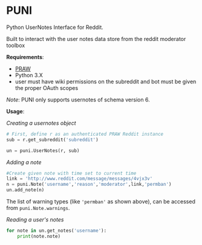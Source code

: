 PUNI
===

Python UserNotes Interface for Reddit.

Built to interact with the user notes data store from the reddit moderator
toolbox

**Requirements**:
* [PRAW](https://github.com/praw-dev/praw)
* Python 3.X
* user must have wiki permissions on the subreddit and bot must be given the
proper OAuth scopes

*Note*: PUNI only supports usernotes of schema version 6.

**Usage**:

*Creating a usernotes object*

```python
# First, define r as an authenticated PRAW Reddit instance
sub = r.get_subreddit('subreddit')

un = puni.UserNotes(r, sub)
```

*Adding a note*

```python
#Create given note with time set to current time
link = 'http://www.reddit.com/message/messages/4vjx3v'
n = puni.Note('username','reason','moderator',link,'permban')
un.add_note(n)
```

The list of warning types (like `'permban'` as shown above), can be accessed from
`puni.Note.warnings`.

*Reading a user's notes*

```python
for note in un.get_notes('username'):
    print(note.note)
```

